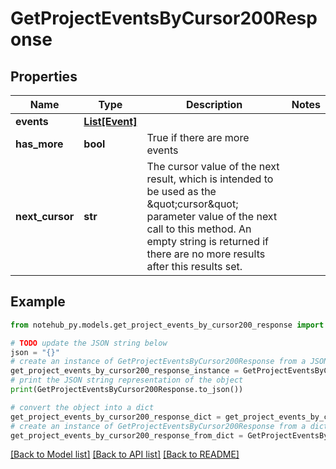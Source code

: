 # GetProjectEventsByCursor200Response

## Properties

| Name            | Type                        | Description                                                                                                                                                                                                                     | Notes |
| --------------- | --------------------------- | ------------------------------------------------------------------------------------------------------------------------------------------------------------------------------------------------------------------------------- | ----- |
| **events**      | [**List[Event]**](Event.md) |                                                                                                                                                                                                                                 |
| **has_more**    | **bool**                    | True if there are more events                                                                                                                                                                                                   |
| **next_cursor** | **str**                     | The cursor value of the next result, which is intended to be used as the \&quot;cursor\&quot; parameter value of the next call to this method. An empty string is returned if there are no more results after this results set. |

## Example

```python
from notehub_py.models.get_project_events_by_cursor200_response import GetProjectEventsByCursor200Response

# TODO update the JSON string below
json = "{}"
# create an instance of GetProjectEventsByCursor200Response from a JSON string
get_project_events_by_cursor200_response_instance = GetProjectEventsByCursor200Response.from_json(json)
# print the JSON string representation of the object
print(GetProjectEventsByCursor200Response.to_json())

# convert the object into a dict
get_project_events_by_cursor200_response_dict = get_project_events_by_cursor200_response_instance.to_dict()
# create an instance of GetProjectEventsByCursor200Response from a dict
get_project_events_by_cursor200_response_from_dict = GetProjectEventsByCursor200Response.from_dict(get_project_events_by_cursor200_response_dict)
```

[[Back to Model list]](../README.md#documentation-for-models) [[Back to API list]](../README.md#documentation-for-api-endpoints) [[Back to README]](../README.md)
